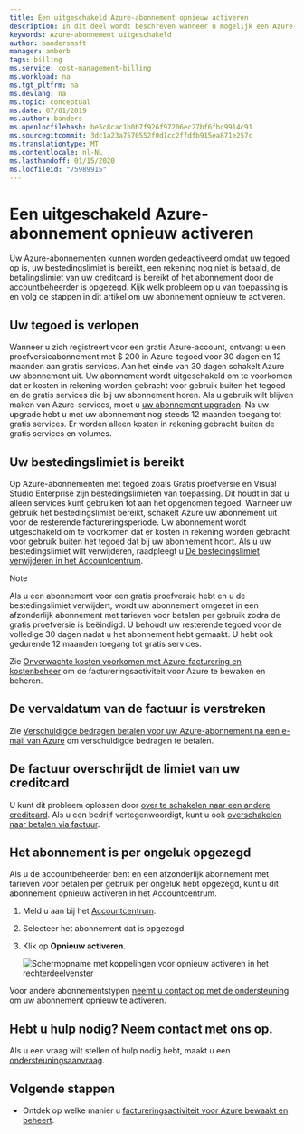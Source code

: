 ```yaml
---
title: Een uitgeschakeld Azure-abonnement opnieuw activeren
description: In dit deel wordt beschreven wanneer u mogelijk een Azure-abonnement hebt dat is uitgeschakeld en op welke manier u dit opnieuw kunt activeren.
keywords: Azure-abonnement uitgeschakeld
author: bandersmsft
manager: amberb
tags: billing
ms.service: cost-management-billing
ms.workload: na
ms.tgt_pltfrm: na
ms.devlang: na
ms.topic: conceptual
ms.date: 07/01/2019
ms.author: banders
ms.openlocfilehash: be5c8cac1b0b7f926f97206ec27bf6fbc9914c91
ms.sourcegitcommit: 3dc1a23a7570552f0d1cc2ffdfb915ea871e257c
ms.translationtype: MT
ms.contentlocale: nl-NL
ms.lasthandoff: 01/15/2020
ms.locfileid: "75989915"
---
```

# <a name="reactivate-a-disabled-azure-subscription"></a>Een uitgeschakeld Azure-abonnement opnieuw activeren

Uw Azure-abonnementen kunnen worden gedeactiveerd omdat uw tegoed op is, uw bestedingslimiet is bereikt, een rekening nog niet is betaald, de betalingslimiet van uw creditcard is bereikt of het abonnement door de accountbeheerder is opgezegd. Kijk welk probleem op u van toepassing is en volg de stappen in dit artikel om uw abonnement opnieuw te activeren.

## <a name="your-credit-is-expired"></a>Uw tegoed is verlopen

Wanneer u zich registreert voor een gratis Azure-account, ontvangt u een proefversieabonnement met $ 200 in Azure-tegoed voor 30 dagen en 12 maanden aan gratis services. Aan het einde van 30 dagen schakelt Azure uw abonnement uit. Uw abonnement wordt uitgeschakeld om te voorkomen dat er kosten in rekening worden gebracht voor gebruik buiten het tegoed en de gratis services die bij uw abonnement horen. Als u gebruik wilt blijven maken van Azure-services, moet u [uw abonnement upgraden](upgrade-azure-subscription.md). Na uw upgrade hebt u met uw abonnement nog steeds 12 maanden toegang tot gratis services. Er worden alleen kosten in rekening gebracht buiten de gratis services en volumes.

## <a name="you-reached-your-spending-limit"></a>Uw bestedingslimiet is bereikt

Op Azure-abonnementen met tegoed zoals Gratis proefversie en Visual Studio Enterprise zijn bestedingslimieten van toepassing. Dit houdt in dat u alleen services kunt gebruiken tot aan het opgenomen tegoed. Wanneer uw gebruik het bestedingslimiet bereikt, schakelt Azure uw abonnement uit voor de resterende factureringsperiode. Uw abonnement wordt uitgeschakeld om te voorkomen dat er kosten in rekening worden gebracht voor gebruik buiten het tegoed dat bij uw abonnement hoort. Als u uw bestedingslimiet wilt verwijderen, raadpleegt u [De bestedingslimiet verwijderen in het Accountcentrum](spending-limit.md#remove).

> [!NOTE]
> Als u een abonnement voor een gratis proefversie hebt en u de bestedingslimiet verwijdert, wordt uw abonnement omgezet in een afzonderlijk abonnement met tarieven voor betalen per gebruik zodra de gratis proefversie is beëindigd. U behoudt uw resterende tegoed voor de volledige 30 dagen nadat u het abonnement hebt gemaakt. U hebt ook gedurende 12 maanden toegang tot gratis services.

Zie [Onverwachte kosten voorkomen met Azure-facturering en kostenbeheer](getting-started.md) om de factureringsactiviteit voor Azure te bewaken en beheren.


## <a name="your-bill-is-past-due"></a>De vervaldatum van de factuur is verstreken

Zie [Verschuldigde bedragen betalen voor uw Azure-abonnement na een e-mail van Azure](resolve-past-due-balance.md) om verschuldigde bedragen te betalen.

## <a name="the-bill-exceeds-your-credit-card-limit"></a>De factuur overschrijdt de limiet van uw creditcard

U kunt dit probleem oplossen door [over te schakelen naar een andere creditcard](change-credit-card.md). Als u een bedrijf vertegenwoordigt, kunt u ook [overschakelen naar betalen via factuur](pay-by-invoice.md).

## <a name="the-subscription-was-accidentally-canceled"></a>Het abonnement is per ongeluk opgezegd

Als u de accountbeheerder bent en een afzonderlijk abonnement met tarieven voor betalen per gebruik per ongeluk hebt opgezegd, kunt u dit abonnement opnieuw activeren in het Accountcentrum.

1. Meld u aan bij het [Accountcentrum](https://account.windowsazure.com/Subscriptions).
1. Selecteer het abonnement dat is opgezegd.
1. Klik op **Opnieuw activeren**.

    ![Schermopname met koppelingen voor opnieuw activeren in het rechterdeelvenster](./media/subscription-disabled/reactivate-sub.png)

Voor andere abonnementstypen [neemt u contact op met de ondersteuning](https://portal.azure.com/?#blade/Microsoft_Azure_Support/HelpAndSupportBlade) om uw abonnement opnieuw te activeren.

## <a name="need-help-contact-us"></a>Hebt u hulp nodig? Neem contact met ons op.

Als u een vraag wilt stellen of hulp nodig hebt, maakt u een [ondersteuningsaanvraag](https://go.microsoft.com/fwlink/?linkid=2083458).

## <a name="next-steps"></a>Volgende stappen
- Ontdek op welke manier u [factureringsactiviteit voor Azure bewaakt en beheert](getting-started.md).
